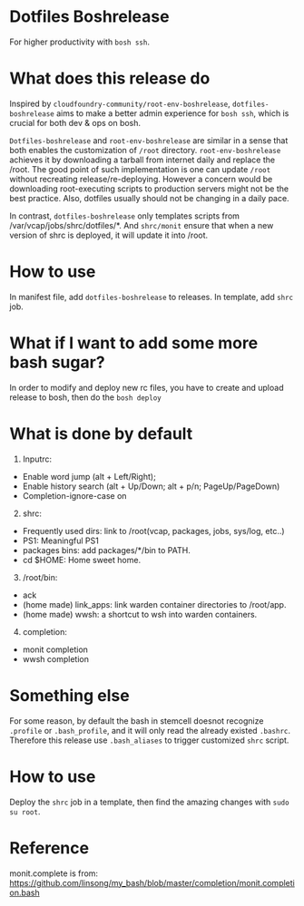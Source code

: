 # Dotfiles Boshrelease
For higher productivity with `bosh ssh`.

# What does this release do
Inspired by `cloudfoundry-community/root-env-boshrelease`, `dotfiles-boshrelease` aims to make a better admin experience for `bosh ssh`, which is crucial for both dev & ops on bosh.

`Dotfiles-boshrelease` and `root-env-boshrelease` are similar in a sense that both enables the customization of `/root` directory. `root-env-boshrelease` achieves it by downloading a tarball from internet daily and replace the /root. The good point of such implementation is one can update `/root` without recreating release/re-deploying. However a concern would be downloading root-executing scripts to production servers might not be the best practice. Also, dotfiles usually should not be changing in a daily pace.

In contrast, `dotfiles-boshrelease` only templates scripts from /var/vcap/jobs/shrc/dotfiles/*. And `shrc/monit` ensure that when a new version of shrc is deployed, it will update it into /root.

# How to use
In manifest file, add `dotfiles-boshrelease` to releases. In template, add `shrc` job.

# What if I want to add some more bash sugar?
In order to modify and deploy new rc files, you have to create and upload release to bosh, then do the `bosh deploy`

# What is done by default
1. Inputrc:
  - Enable word jump (alt + Left/Right);
  - Enable history search (alt + Up/Down; alt + p/n; PageUp/PageDown)
  - Completion-ignore-case on
2. shrc:
  - Frequently used dirs: link to /root(vcap, packages, jobs, sys/log, etc..)
  - PS1: Meaningful PS1
  - packages bins: add packages/*/bin to PATH.
  - cd $HOME: Home sweet home.
3. /root/bin:
  - ack
  - (home made) link_apps: link warden container directories to /root/app.
  - (home made) wwsh: a shortcut to wsh into warden containers.
4. completion:
  - monit completion
  - wwsh completion

# Something else
For some reason, by default the bash in stemcell doesnot recognize `.profile` or `.bash_profile`, and it will only read the already existed `.bashrc`. Therefore this release use `.bash_aliases` to trigger customized `shrc` script.

# How to use
Deploy the `shrc` job in a template, then find the amazing changes with `sudo su root`.

# Reference
monit.complete is from: https://github.com/linsong/my_bash/blob/master/completion/monit.completion.bash
